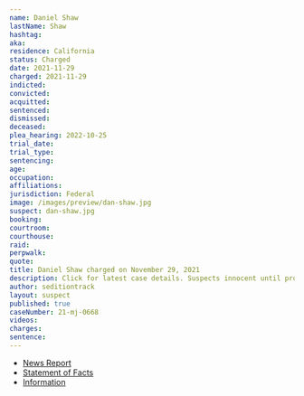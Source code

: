 ```yaml
---
name: Daniel Shaw
lastName: Shaw
hashtag:
aka:
residence: California
status: Charged
date: 2021-11-29
charged: 2021-11-29
indicted:
convicted:
acquitted:
sentenced:
dismissed:
deceased:
plea_hearing: 2022-10-25
trial_date:
trial_type:
sentencing:
age:
occupation:
affiliations:
jurisdiction: Federal
image: /images/preview/dan-shaw.jpg
suspect: dan-shaw.jpg
booking:
courtroom:
courthouse:
raid:
perpwalk:
quote:
title: Daniel Shaw charged on November 29, 2021
description: Click for latest case details. Suspects innocent until proven guilty.
author: seditiontrack
layout: suspect
published: true
caseNumber: 21-mj-0668
videos:
charges:
sentence:
---
```

- [News Report](https://patch.com/california/petaluma/sonoma-county-man-charged-u-s-capitol-breach)
- [Statement of Facts](https://www.justice.gov/usao-dc/case-multi-defendant/file/1459181/download)
- [Information](https://extremism.gwu.edu/sites/g/files/zaxdzs2191/f/Daniel%20Shaw%20Information.pdf)
